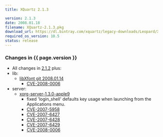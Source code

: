 ```yaml
---
title: XQuartz 2.1.3

version: 2.1.3
date: 2008.01.18
filename: XQuartz-2.1.3.pkg
download_url: https://dl.bintray.com/xquartz/legacy-downloads/Leopard/X11-2.1.3.pkg
required_os_version: 10.5
status: release
---
```


### Changes in {{ page.version }} ###
  * All changes in [2.1.2](XQuartz-2.1.2.html) plus:
  * lib:
    * [libXfont git 2008.01.14](https://cgit.freedesktop.org/xorg/lib/libXfont)
      * [CVE-2008-0006](https://cve.mitre.org/cgi-bin/cvename.cgi?name=CVE-2008-0006)
  * server:
    * [xorg-server-1.3.0-apple9](https://github.com/XQuartz/xorg-server/commits/22abea41edc434a2da03e1e6ee3dac5fdd986569)
      * fixed 'login_shell' defaults key usage when launching from the Applications menu.
      * [CVE-2007-5958](https://cve.mitre.org/cgi-bin/cvename.cgi?name=CVE-2007-5958)
      * [CVE-2007-6427](https://cve.mitre.org/cgi-bin/cvename.cgi?name=CVE-2007-6427)
      * [CVE-2007-6428](https://cve.mitre.org/cgi-bin/cvename.cgi?name=CVE-2007-6428)
      * [CVE-2007-6429](https://cve.mitre.org/cgi-bin/cvename.cgi?name=CVE-2007-6429)
      * [CVE-2008-0006](https://cve.mitre.org/cgi-bin/cvename.cgi?name=CVE-2008-0006)
